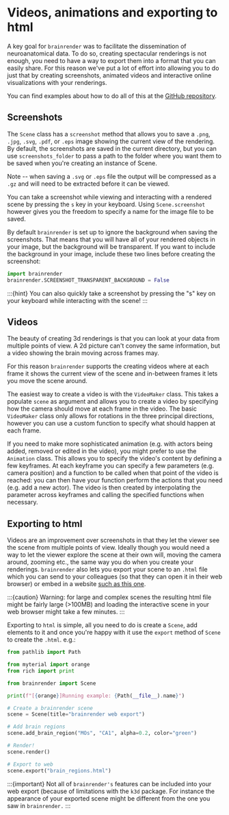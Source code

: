 # Videos, animations and exporting to html

A key goal for `brainrender` was to facilitate the dissemination of neuroanatomical data. To do so, creating
spectacular renderings is not enough, you need to have a way to export them into a format that you can easily share.
For this reason we've put a lot of effort into allowing you to do just that by creating screenshots, animated videos
and interactive online visualizations with your renderings.

You can find examples about how to do all of this at the
[GitHub repository](https://github.com/brainglobe/brainrender/tree/master/examples).

## Screenshots

The `Scene` class has a `screenshot` method that allows you to save a `.png`, `.jpg`, `.svg`, `.pdf`, or `.eps` image showing the current view of the
rendering.  By default, the screenshots are saved in the current directory, but you can use `screenshots_folder` to
pass a path to the folder where you want them to be saved when you're creating an instance of Scene.

Note -- when saving a `.svg` or `.eps` file the output will be compressed as a `.gz` and will need to be extracted
before it can be viewed.

You can take a screenshot while viewing and interacting with a rendered scene by pressing the `s` key in your keyboard.
Using `Scene.screenshot` however gives you the freedom to specify a name for the image file to be saved.

By default `brainrender` is set up to ignore the background when saving the screenshots. That means that you will have
all of your rendered objects in your image, but the background will be transparent. If you want to include the
background in your image, include these two lines before creating the screenshot:

```python
import brainrender
brainrender.SCREENSHOT_TRANSPARENT_BACKGROUND = False
```

:::{hint}
You can also quickly take a screenshot by pressing the "s" key on your keyboard while interacting with the scene!
:::



## Videos

The beauty of creating 3d renderings is that you can look at your data from multiple points of view. A 2d picture can't
convey the same information, but a video showing the brain moving across frames may.

For this reason `brainrender` supports the creating videos where at each frame it shows the current view of the scene
and in-between frames it lets you move the scene around.

The easiest way to create a video is with the `VideoMaker` class. This takes a populate `scene` as argument and allows
you to create a video by specifying how the camera should move at each frame in the video. The basic `VideoMaker` class
only allows for rotations in the three principal directions, however you can use a custom function to specify what
should happen at each frame.

If you need to make more sophisticated animation (e.g. with actors being added, removed or edited in the video), you
might prefer to use the `Animation` class. This allows you to specify the video's content by defining a few keyframes.
At each keyframe you can specify a few parameters (e.g. camera position) and a function to be called when that point
of the video is reached: you can then have your function perform the actions that you need (e.g. add a new actor). The
video is then created by interpolating the parameter across keyframes and calling the specified functions when
necessary.



## Exporting to html

Videos are an improvement over screenshots in that they let the viewer see the scene from multiple points of view.
Ideally though you would need a way to let the viewer explore the scene at their own will, moving the camera around,
zooming etc., the same way you do when you create your renderings. `brainrender` also lets you
export your scene to an `.html` file which you can send to your colleagues (so that they can open it in their web
browser) or embed in a website [such as this one](https://brainglobe.info/_static/brainrender_web.html).

:::{caution}
Warning: for large and complex scenes the resulting html file might be fairly large (>100MB) and loading the
interactive scene in your web browser might take a few minutes.
:::

Exporting to `html` is simple, all you need to do is create a `Scene`, add elements to it and once you're happy
with it use the `export` method of `Scene` to create the `.html`. e.g.:

```python
from pathlib import Path

from myterial import orange
from rich import print

from brainrender import Scene

print(f"[{orange}]Running example: {Path(__file__).name}")

# Create a brainrender scene
scene = Scene(title="brainrender web export")

# Add brain regions
scene.add_brain_region("MOs", "CA1", alpha=0.2, color="green")

# Render!
scene.render()

# Export to web
scene.export("brain_regions.html")
```

:::{important}
Not all of `brainrender's` features can be included into your web export (because of limitations with the
`k3d` package.  For instance the appearance of your exported scene might be different from the one you
saw in `brainrender.`
:::
